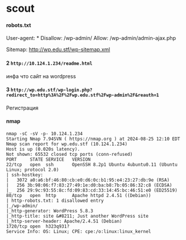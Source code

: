 # scout
#### robots.txt
User-agent: *
Disallow: /wp-admin/
Allow: /wp-admin/admin-ajax.php

Sitemap: http://wp.edu.stf/wp-sitemap.xml
#### 2 `http://10.124.1.234/readme.html`
инфа что сайт на wordpress



#### 3 `http://wp.edu.stf/wp-login.php?redirect_to=http%3A%2F%2Fwp.edu.stf%2Fwp-admin%2F&reauth=1`

Регистрация 


#### nmap 
```
nmap -sC -sV -p- 10.124.1.234
Starting Nmap 7.94SVN ( https://nmap.org ) at 2024-08-25 12:10 EDT
Nmap scan report for wp.edu.stf (10.124.1.234)
Host is up (0.020s latency).
Not shown: 65532 closed tcp ports (conn-refused)
PORT     STATE SERVICE   VERSION
22/tcp   open  ssh       OpenSSH 8.2p1 Ubuntu 4ubuntu0.11 (Ubuntu Linux; protocol 2.0)
| ssh-hostkey: 
|   3072 a0:a6:bf:46:80:cb:e0:d6:0c:b1:95:e4:23:27:db:9e (RSA)
|   256 3b:98:06:f7:83:27:49:1e:d0:ba:b8:7b:05:86:32:c8 (ECDSA)
|_  256 29:9c:93:55:8c:fd:09:83:cd:33:14:45:bc:46:51:e0 (ED25519)
80/tcp   open  http      Apache httpd 2.4.51 ((Debian))
| http-robots.txt: 1 disallowed entry 
|_/wp-admin/
|_http-generator: WordPress 5.8.3
|_http-title: site &#8211; Just another WordPress site
|_http-server-header: Apache/2.4.51 (Debian)
1720/tcp open  h323q931?
Service Info: OS: Linux; CPE: cpe:/o:linux:linux_kernel

```